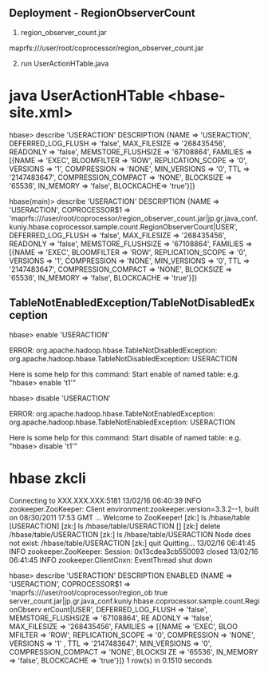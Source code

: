 Deployment - RegionObserverCount
-----------------------------------

1. region_observer_count.jar

maprfs:///user/root/coprocessor/region_observer_count.jar

2. run UserActionHTable.java

# java UserActionHTable <hbase-site.xml>

hbase> describe 'USERACTION'
DESCRIPTION
 {NAME => 'USERACTION', DEFERRED_LOG_FLUSH => 'false', MAX_FILESIZE => '268435456',
 READONLY => 'false', MEMSTORE_FLUSHSIZE => '67108864',
 FAMILIES => [{NAME => 'EXEC', BLOOMFILTER => 'ROW', REPLICATION_SCOPE => '0',
 VERSIONS => '1', COMPRESSION => 'NONE', MIN_VERSIONS => '0', TTL => '2147483647', COMPRESSION_COMPACT => 'NONE',
 BLOCKSIZE => '65536', IN_MEMORY => 'false', BLOCKCACHE=> 'true'}]}

hbase(main)> describe 'USERACTION'
DESCRIPTION
 {NAME => 'USERACTION',
 COPROCESSOR$1 => 'maprfs:///user/root/coprocessor/region_observer_count.jar|jp.gr.java_conf.kuniy.hbase.coprocessor.sample.count.RegionObserverCount|USER',
 DEFERRED_LOG_FLUSH => 'false', MAX_FILESIZE => '268435456',
 READONLY => 'false', MEMSTORE_FLUSHSIZE => '67108864',
 FAMILIES => [{NAME => 'EXEC', BLOOMFILTER => 'ROW', REPLICATION_SCOPE => '0',
 VERSIONS => '1', COMPRESSION => 'NONE', MIN_VERSIONS => '0', TTL => '2147483647', COMPRESSION_COMPACT => 'NONE',
 BLOCKSIZE => '65536', IN_MEMORY => 'false', BLOCKCACHE => 'true'}]}



TableNotEnabledException/TableNotDisabledException
--------------------------------------------------

hbase> enable 'USERACTION'

ERROR: org.apache.hadoop.hbase.TableNotDisabledException: org.apache.hadoop.hbase.TableNotDisabledException: USERACTION

Here is some help for this command:
Start enable of named table: e.g. "hbase> enable 't1'"


hbase> disable 'USERACTION'

ERROR: org.apache.hadoop.hbase.TableNotEnabledException: org.apache.hadoop.hbase.TableNotEnabledException: USERACTION

Here is some help for this command:
Start disable of named table: e.g. "hbase> disable 't1'"


# hbase zkcli
Connecting to XXX.XXX.XXX:5181
13/02/16 06:40:39 INFO zookeeper.ZooKeeper: Client environment:zookeeper.version=3.3.2--1, built on 08/30/2011 17:53 GMT
...
Welcome to ZooKeeper!
[zk:] ls /hbase/table
[USERACTION]
[zk:] ls /hbase/table/USERACTION
[]
[zk:] delete /hbase/table/USERACTION
[zk:] ls /hbase/table/USERACTION
Node does not exist: /hbase/table/USERACTION
[zk:] quit
Quitting...
13/02/16 06:41:45 INFO zookeeper.ZooKeeper: Session: 0x13cdea3cb550093 closed
13/02/16 06:41:45 INFO zookeeper.ClientCnxn: EventThread shut down

hbase> describe 'USERACTION'
DESCRIPTION                                                                         ENABLED
 {NAME => 'USERACTION', COPROCESSOR$1 => 'maprfs:///user/root/coprocessor/region_ob true
 server_count.jar|jp.gr.java_conf.kuniy.hbase.coprocessor.sample.count.RegionObserv
 erCount|USER', DEFERRED_LOG_FLUSH => 'false', MEMSTORE_FLUSHSIZE => '67108864', RE
 ADONLY => 'false', MAX_FILESIZE => '268435456', FAMILIES => [{NAME => 'EXEC', BLOO
 MFILTER => 'ROW', REPLICATION_SCOPE => '0', COMPRESSION => 'NONE', VERSIONS => '1'
 , TTL => '2147483647', MIN_VERSIONS => '0', COMPRESSION_COMPACT => 'NONE', BLOCKSI
 ZE => '65536', IN_MEMORY => 'false', BLOCKCACHE => 'true'}]}
1 row(s) in 0.1510 seconds

